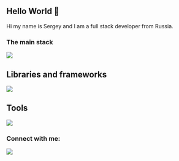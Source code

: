 ## Hello World 👋

Hi my name is Sergey and I am a full stack developer from Russia.



### The main stack

<picture><img src="https://skillicons.dev/icons?i=html,css,sass,javascript,typescript,nodejs,php" /></picture>

## Libraries and frameworks

<picture><img src="https://skillicons.dev/icons?i=react,vue" /></picture>

## Tools

<picture><img src="https://skillicons.dev/icons?i=docker,git,gulp,webpack" /></picture>

### Connect with me:

<a href="https://t.me/xeqtr_zhg" target="_blank"><img src="https://img.shields.io/badge/Telegram-%40xeqtr_zhg-28a8ea"></a>
